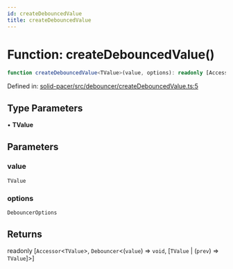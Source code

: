 ```yaml
---
id: createDebouncedValue
title: createDebouncedValue
---
```


<!-- DO NOT EDIT: this page is autogenerated from the type comments -->

# Function: createDebouncedValue()

```ts
function createDebouncedValue<TValue>(value, options): readonly [Accessor<TValue>, Debouncer<(value) => void, [TValue | (prev) => TValue]>]
```

Defined in: [solid-pacer/src/debouncer/createDebouncedValue.ts:5](https://github.com/TanStack/bouncer/blob/main/packages/solid-pacer/src/debouncer/createDebouncedValue.ts#L5)

## Type Parameters

• **TValue**

## Parameters

### value

`TValue`

### options

`DebouncerOptions`

## Returns

readonly \[`Accessor`\<`TValue`\>, `Debouncer`\<(`value`) => `void`, \[`TValue` \| (`prev`) => `TValue`\]\>\]
